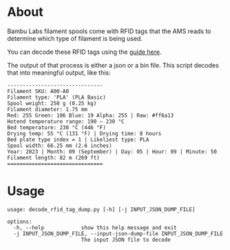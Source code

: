 # About

Bambu Labs filament spools come with RFID tags that the AMS reads to determine which type of filament is being used.

You can decode these RFID tags using the [guide here](https://github.com/Bambu-Research-Group/RFID-Tag-Guide).

The output of that process is either a json or a bin file. This script decodes that into meaningful output, like this:

```
-------------------------------
Filament SKU: A00-A0
Filament type: 'PLA' (PLA Basic)
Spool weight: 250 g (0.25 kg)
Filament diameter: 1.75 mm
Red: 255 Green: 106 Blue: 19 Alpha: 255 | Raw: #ff6a13
Hotend temperature range: 190 — 230 °C
Bed temperature: 230 °C (446 °F)
Drying temp: 55 °C (131 °F) | Drying time: 8 hours
Bed plate type index = 1 | Likeliest type: PLA
Spool width: 66.25 mm (2.6 inches)
Year: 2023 | Month: 09 (September) | Day: 05 | Hour: 09 | Minute: 50
Filament length: 82 m (269 ft)
===============================
```

# Usage

```
usage: decode_rfid_tag_dump.py [-h] [-j INPUT_JSON_DUMP_FILE]

options:
  -h, --help            show this help message and exit
  -j INPUT_JSON_DUMP_FILE, --input-json-dump-file INPUT_JSON_DUMP_FILE
                        The input JSON file to decode

```
